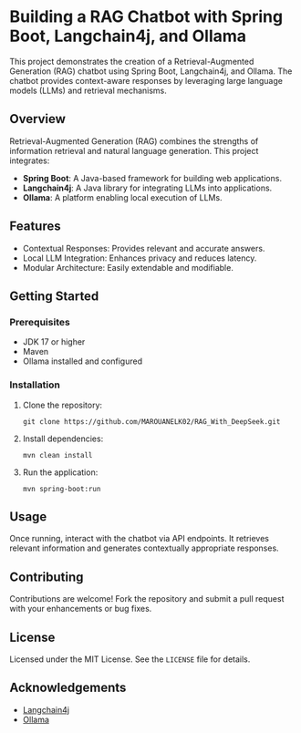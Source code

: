 <h1>Building a RAG Chatbot with Spring Boot, Langchain4j, and Ollama</h1>
<p>This project demonstrates the creation of a Retrieval-Augmented Generation (RAG) chatbot using Spring Boot, Langchain4j, and Ollama. The chatbot provides context-aware responses by leveraging large language models (LLMs) and retrieval mechanisms.</p>

<h2>Overview</h2>
<p>Retrieval-Augmented Generation (RAG) combines the strengths of information retrieval and natural language generation. This project integrates:</p>
<ul>
    <li><strong>Spring Boot</strong>: A Java-based framework for building web applications.</li>
    <li><strong>Langchain4j</strong>: A Java library for integrating LLMs into applications.</li>
    <li><strong>Ollama</strong>: A platform enabling local execution of LLMs.</li>
</ul>

<h2>Features</h2>
<ul>
    <li>Contextual Responses: Provides relevant and accurate answers.</li>
    <li>Local LLM Integration: Enhances privacy and reduces latency.</li>
    <li>Modular Architecture: Easily extendable and modifiable.</li>
</ul>

<h2>Getting Started</h2>
<h3>Prerequisites</h3>
<ul>
    <li>JDK 17 or higher</li>
    <li>Maven</li>
    <li>Ollama installed and configured</li>
</ul>

<h3>Installation</h3>
<ol>
    <li>Clone the repository:
        <pre><code>git clone https://github.com/MAROUANELK02/RAG_With_DeepSeek.git</code></pre>
    </li>
    <li>Install dependencies:
        <pre><code>mvn clean install</code></pre>
    </li>
    <li>Run the application:
        <pre><code>mvn spring-boot:run</code></pre>
    </li>
</ol>

<h2>Usage</h2>
<p>Once running, interact with the chatbot via API endpoints. It retrieves relevant information and generates contextually appropriate responses.</p>

<h2>Contributing</h2>
<p>Contributions are welcome! Fork the repository and submit a pull request with your enhancements or bug fixes.</p>

<h2>License</h2>
<p>Licensed under the MIT License. See the <code>LICENSE</code> file for details.</p>

<h2>Acknowledgements</h2>
<ul>
    <li><a href="https://github.com/langchain4j/langchain4j">Langchain4j</a></li>
    <li><a href="https://ollama.com/">Ollama</a></li>
</ul>
